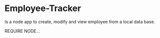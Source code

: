 # Employee-Tracker

Is a node app to create, modify and view employee from a local data base. 

REQUIRE NODE...